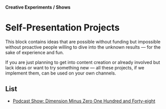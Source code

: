 #### Creative Experiments / Shows

# Self-Presentation Projects

This block contains ideas that are possible without funding but impossible without proactive people willing to dive into the unknown results — for the sake of experience and fun.

If you are just planning to get into content creation or already involved but lack ideas or want to try something new — all these projects, if we implement them, can be used on your own channels.

## List

- [Podcast Show: Dimension Minus Zero One Hundred and Forty-eight](/podcast-show)